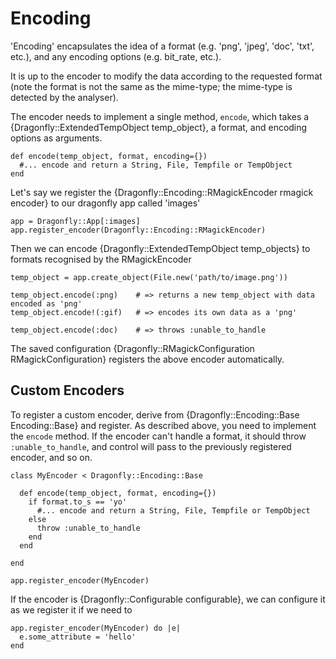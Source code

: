 Encoding
========

'Encoding' encapsulates the idea of a format (e.g. 'png', 'jpeg', 'doc', 'txt', etc.), and any encoding options
(e.g. bit_rate, etc.).

It is up to the encoder to modify the data according to the requested format (note the format is not the same as the mime-type;
the mime-type is detected by the analyser).

The encoder needs to implement a single method, `encode`, which takes a {Dragonfly::ExtendedTempObject temp_object}, a format, and encoding options as arguments.

    def encode(temp_object, format, encoding={})
      #... encode and return a String, File, Tempfile or TempObject
    end

Let's say we register the {Dragonfly::Encoding::RMagickEncoder rmagick encoder} to our dragonfly app called 'images'

    app = Dragonfly::App[:images]
    app.register_encoder(Dragonfly::Encoding::RMagickEncoder)

Then we can encode {Dragonfly::ExtendedTempObject temp_objects} to formats recognised by the RMagickEncoder

    temp_object = app.create_object(File.new('path/to/image.png'))

    temp_object.encode(:png)    # => returns a new temp_object with data encoded as 'png'
    temp_object.encode!(:gif)   # => encodes its own data as a 'png'

    temp_object.encode(:doc)    # => throws :unable_to_handle

The saved configuration {Dragonfly::RMagickConfiguration RMagickConfiguration} registers the above encoder automatically.

Custom Encoders
---------------

To register a custom encoder, derive from {Dragonfly::Encoding::Base Encoding::Base} and register.
As described above, you need to implement the `encode` method.
If the encoder can't handle a format, it should throw `:unable_to_handle`, and control will pass to the previously
registered encoder, and so on.

    class MyEncoder < Dragonfly::Encoding::Base
    
      def encode(temp_object, format, encoding={})
        if format.to_s == 'yo'
          #... encode and return a String, File, Tempfile or TempObject
        else
          throw :unable_to_handle
        end
      end
    
    end
    
    app.register_encoder(MyEncoder)

If the encoder is {Dragonfly::Configurable configurable}, we can configure it as we register it if we need to

    app.register_encoder(MyEncoder) do |e|
      e.some_attribute = 'hello'
    end
